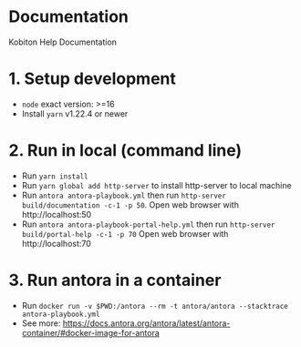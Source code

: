 # Documentation
Kobiton Help Documentation

# 1. Setup development
- `node` exact version: >=16
- Install `yarn` v1.22.4 or newer

# 2. Run in local (command line)
- Run `yarn install`
- Run `yarn global add http-server` to install http-server to local machine
- Run `antora antora-playbook.yml` then run `http-server build/documentation -c-1 -p 50`.
  Open web browser with http://localhost:50
- Run `antora antora-playbook-portal-help.yml` then run `http-server build/portal-help -c-1 -p 70` 
  Open web browser with http://localhost:70

# 3. Run antora in a container
- Run `docker run -v $PWD:/antora --rm -t antora/antora --stacktrace antora-playbook.yml`
- See more: https://docs.antora.org/antora/latest/antora-container/#docker-image-for-antora 


